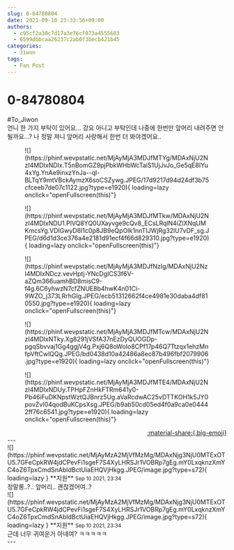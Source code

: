 ```yaml
---
slug: 0-84780804
date: 2021-09-10 23:33:56+09:00
authors:
  - c95cf2a30c7d17a3e76cf073a4555683
  - 6599dbbcaa26237c2ab0f3becb421b45
categories:
  - Jiwon
tags:
  - Fan Post
---
```


# 0-84780804

<div class="post-container" markdown="1">
<div class="content-container md-sidebar__scrollwrap" markdown="1">

\#To_Jiwon<br>언니 한 가지 부탁이 있어요... 강요 아니고 부탁인데 나중에 한번만 앞머리 내려주면 안될까요...? 나 정말 져니 앞머리 사랑해서 한번 더 봐야겠어요..
<figure markdown="1">
![](https://phinf.wevpstatic.net/MjAyMjA3MDJfMTYg/MDAxNjU2NzI4MDIxNDIx.T5nBomGZ9pjPbkWHbWcTaiS1UjJvJo_Ge5qE8IYu4xYg.YnAe9inxzYnJa--ql-BLTqY9mtVBckAymzX6soCSZywg.JPEG/17d9217d94d24df3b75cfceeb7de07c1122.jpg?type=e1920){ loading=lazy onclick="openFullscreen(this)"}
</figure>

<figure markdown="1">
![](https://phinf.wevpstatic.net/MjAyMjA3MDJfMTkw/MDAxNjU2NzI4MDIxNDU1.PlVQ8YQ0UXayvge9cQv8_ECsLRqlN4iZlXNqUMKmcsYg.VDlGwyD6I1c0p8JB9eQpOIk1nnTIJWjRg32lU7vDF_sg.JPEG/d6d1d3ce376a4e2181d91ecf4f66d829310.jpg?type=e1920){ loading=lazy onclick="openFullscreen(this)"}
</figure>

<figure markdown="1">
![](https://phinf.wevpstatic.net/MjAyMjA3MDJfNzIg/MDAxNjU2NzI4MDIxNDcz.vevHptj-YNcDgICS3f6V-aZQm366uamhBD8misC9-f4g.6C6yhwzN7cfZNUE8b4hwK4n01Ci-9WZO_j373LRrhGIg.JPEG/ecb51312662f4ce4981e30daba4df810550.jpg?type=e1920){ loading=lazy onclick="openFullscreen(this)"}
</figure>

<figure markdown="1">
![](https://phinf.wevpstatic.net/MjAyMjA3MDJfMTcw/MDAxNjU2NzI4MDIxNTky.Xg8291jVSfA37nEzDyQUOGDp-pgqSbvvaj1Gg4ggjV4g.Pxj6Q8oWoIo8CPf17p46Q7Ttzqx1ehzMnfpVftCwlQQg.JPEG/bd0438d10a42486a8ec87b496fbf2079906.jpg?type=e1920){ loading=lazy onclick="openFullscreen(this)"}
</figure>

<figure markdown="1">
![](https://phinf.wevpstatic.net/MjAyMjA3MDJfMTE4/MDAxNjU2NzI4MDIxNDUy.TPHpFZnHkFTRm641y0-Pb46iFuDKNpstWztQJBnrz5Ug.aVaRcdwAC25vDTTKOH1k5JY0povZvI04qodBuKCpsXsg.JPEG/b9ab50cd05ed4f0a9ca0e04442ff76c6541.jpg?type=e1920){ loading=lazy onclick="openFullscreen(this)"}
</figure>


</div>
</div>

<div style="text-align: right;" markdown="1">
<a href="https://weverse.io/fromis9/fanpost/0-84780804" style="text-align: right;">:material-share:{.big-emoji}</a>
</div>
---

<div class="comments-container md-sidebar__scrollwrap" markdown="1">
<div class="comment" markdown="1">
<div class='id-container' markdown="1">
![](https://phinf.wevpstatic.net/MjAyMzA2MjVfMzMg/MDAxNjg3NjU0MTExOTU5.7GFeCpkRW4jdCPevFi1sgeF7S4XyLHRSJr1VOBRp7gEg.mY0LxqknzXmYC4oZ6TpxCmdSnAbldBctUiaEHQVjHkgg.JPEG/image.jpg?type=s72){ loading=lazy }
**<span class="artist">지원</span>** <small>Sep 10 2021, 23:34</small><br>
</div>
<div class='comment-body' markdown="1">
정말룽..?.. 앞머리.. 괜찮겠어여..?
</div>
</div>
<div class="comment" markdown="1">
<div class='id-container' markdown="1">
![](https://phinf.wevpstatic.net/MjAyMzA2MjVfMzMg/MDAxNjg3NjU0MTExOTU5.7GFeCpkRW4jdCPevFi1sgeF7S4XyLHRSJr1VOBRp7gEg.mY0LxqknzXmYC4oZ6TpxCmdSnAbldBctUiaEHQVjHkgg.JPEG/image.jpg?type=s72){ loading=lazy }
**<span class="artist">지원</span>** <small>Sep 10 2021, 23:34</small><br>
</div>
<div class='comment-body' markdown="1">
근데 너무 귀여운거 아녜여? ㅋㅋㅋㅋㅋ
</div>
</div>
</div>
---
